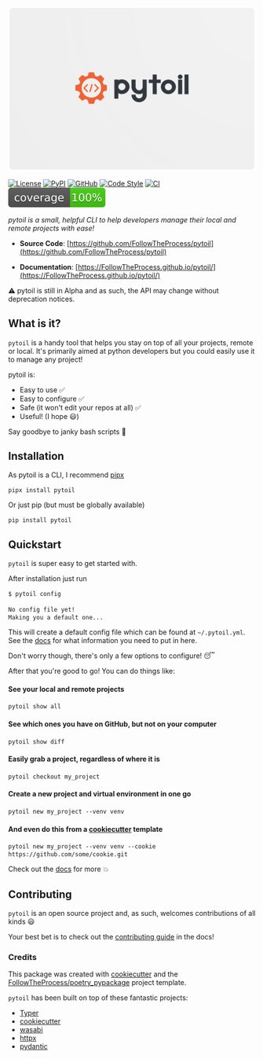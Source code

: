 ![logo](https://github.com/FollowTheProcess/pytoil/raw/main/docs/img/logo.png)

[![License](https://img.shields.io/github/license/FollowTheProcess/pytoil)](https://github.com/FollowTheProcess/pytoil)
[![PyPI](https://img.shields.io/pypi/v/pytoil.svg?logo=python)](https://pypi.python.org/pypi/pytoil)
[![GitHub](https://img.shields.io/github/v/release/FollowTheProcess/pytoil?logo=github&sort=semver)](https://github.com/FollowTheProcess/pytoil)
[![Code Style](https://img.shields.io/badge/code%20style-black-black)](https://github.com/FollowTheProcess/pytoil)
[![CI](https://github.com/FollowTheProcess/pytoil/workflows/CI/badge.svg)](https://github.com/FollowTheProcess/pytoil/actions?query=workflow%3ACI)
[![Coverage](https://github.com/FollowTheProcess/pytoil/raw/main/docs/img/coverage.svg)](https://github.com/FollowTheProcess/pytoil)

*pytoil is a small, helpful CLI to help developers manage their local and remote projects with ease!*

* **Source Code**: [https://github.com/FollowTheProcess/pytoil](https://github.com/FollowTheProcess/pytoil)

* **Documentation**: [https://FollowTheProcess.github.io/pytoil/](https://FollowTheProcess.github.io/pytoil/)

:warning: pytoil is still in Alpha and as such, the API may change without deprecation notices.

## What is it?

`pytoil` is a handy tool that helps you stay on top of all your projects, remote or local. It's primarily aimed at python developers but you could easily use it to manage any project!

pytoil is:

* Easy to use :white_check_mark:
* Easy to configure :white_check_mark:
* Safe (it won't edit your repos at all) :white_check_mark:
* Useful! (I hope :smiley:)

Say goodbye to janky bash scripts :wave:

## Installation

As pytoil is a CLI, I recommend [pipx]

```shell
pipx install pytoil
```

Or just pip (but must be globally available)

```shell
pip install pytoil
```

## Quickstart

`pytoil` is super easy to get started with.

After installation just run

```shell
$ pytoil config

No config file yet!
Making you a default one...
```

This will create a default config file which can be found at `~/.pytoil.yml`. See the [docs] for what information you need to put in here.

Don't worry though, there's only a few options to configure! :sleeping:

After that you're good to go! You can do things like:

#### See your local and remote projects

```shell
pytoil show all
```

#### See which ones you have on GitHub, but not on your computer

```shell
pytoil show diff
```

#### Easily grab a project, regardless of where it is

```shell
pytoil checkout my_project
```

#### Create a new project and virtual environment in one go

```shell
pytoil new my_project --venv venv

```

#### And even do this from a [cookiecutter] template

```shell
pytoil new my_project --venv venv --cookie https://github.com/some/cookie.git
```

Check out the [docs] for more :boom:

## Contributing

`pytoil` is an open source project and, as such, welcomes contributions of all kinds :smiley:

Your best bet is to check out the [contributing guide] in the docs!

### Credits

This package was created with [cookiecutter] and the [FollowTheProcess/poetry_pypackage] project template.

`pytoil` has been built on top of these fantastic projects:

* [Typer]
* [cookiecutter]
* [wasabi]
* [httpx]
* [pydantic]

[pipx]: https://pipxproject.github.io/pipx/
[cookiecutter]: https://cookiecutter.readthedocs.io/en/1.7.2/
[docs]: https://FollowTheProcess.github.io/pytoil/
[FollowTheProcess/poetry_pypackage]: https://github.com/FollowTheProcess/poetry_pypackage
[Typer]: https://typer.tiangolo.com
[wasabi]: https://github.com/ines/wasabi
[httpx]: https://www.python-httpx.org
[pydantic]: https://pydantic-docs.helpmanual.io
[contributing guide]: https://followtheprocess.github.io/pytoil/contributing/contributing.html
